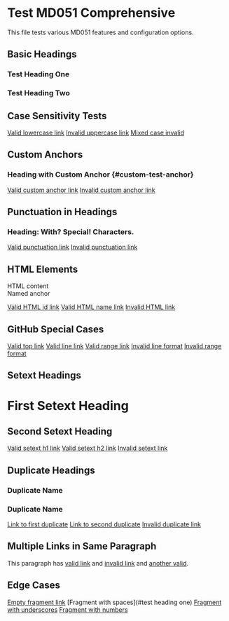 # Test MD051 Comprehensive

This file tests various MD051 features and configuration options.

## Basic Headings

### Test Heading One

### Test Heading Two

## Case Sensitivity Tests

[Valid lowercase link](#test-heading-one)
[Invalid uppercase link](#Test-Heading-One)
[Mixed case invalid](#test-Heading-Two)

## Custom Anchors

### Heading with Custom Anchor {#custom-test-anchor}

[Valid custom anchor link](#custom-test-anchor)
[Invalid custom anchor link](#wrong-custom-anchor)

## Punctuation in Headings

### Heading: With? Special! Characters.

[Valid punctuation link](#heading-with-special-characters)
[Invalid punctuation link](#heading-with-special-characters!)

## HTML Elements

<div id="test-html-id">HTML content</div>
<a name="test-html-name">Named anchor</a>

[Valid HTML id link](#test-html-id)
[Valid HTML name link](#test-html-name)
[Invalid HTML link](#wrong-html-id)

## GitHub Special Cases

[Valid top link](#top)
[Valid line link](#L123)
[Valid range link](#L10C1-L20C5)
[Invalid line format](#L)
[Invalid range format](#L10-L20)

## Setext Headings

First Setext Heading
====================

Second Setext Heading
---------------------

[Valid setext h1 link](#first-setext-heading)
[Valid setext h2 link](#second-setext-heading)
[Invalid setext link](#wrong-setext-heading)

## Duplicate Headings

### Duplicate Name

### Duplicate Name

[Link to first duplicate](#duplicate-name)
[Link to second duplicate](#duplicate-name-1)
[Invalid duplicate link](#duplicate-name-2)

## Multiple Links in Same Paragraph

This paragraph has [valid link](#test-heading-one) and [invalid link](#nonexistent) and [another valid](#custom-test-anchor).

## Edge Cases

[Empty fragment link](#)
[Fragment with spaces](#test heading one)
[Fragment with underscores](#test_heading_one)
[Fragment with numbers](#test-heading-123)